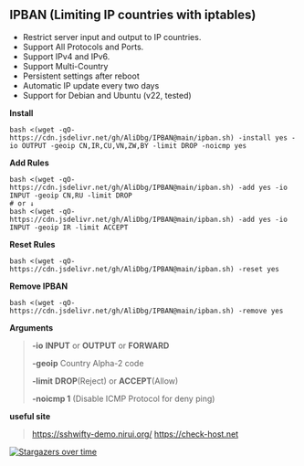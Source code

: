 ## IPBAN (Limiting IP countries with iptables)

- Restrict server input and output to IP countries.
- Support All Protocols and Ports.
- Support IPv4 and IPv6.
- Support Multi-Country
- Persistent settings after reboot
- Automatic IP update every two days
- Support for Debian and Ubuntu (v22, tested)

**Install**
```
bash <(wget -qO- https://cdn.jsdelivr.net/gh/AliDbg/IPBAN@main/ipban.sh) -install yes -io OUTPUT -geoip CN,IR,CU,VN,ZW,BY -limit DROP -noicmp yes
```


**Add Rules**
```
bash <(wget -qO- https://cdn.jsdelivr.net/gh/AliDbg/IPBAN@main/ipban.sh) -add yes -io INPUT -geoip CN,RU -limit DROP
# or ↓
bash <(wget -qO- https://cdn.jsdelivr.net/gh/AliDbg/IPBAN@main/ipban.sh) -add yes -io INPUT -geoip IR -limit ACCEPT
```

**Reset Rules**
```
bash <(wget -qO- https://cdn.jsdelivr.net/gh/AliDbg/IPBAN@main/ipban.sh) -reset yes
```

**Remove IPBAN**
```
bash <(wget -qO- https://cdn.jsdelivr.net/gh/AliDbg/IPBAN@main/ipban.sh) -remove yes
```
**Arguments**
>
> **-io** **INPUT** or **OUTPUT** or **FORWARD**
>
> **-geoip** Country	Alpha-2 code
>
> **-limit**  **DROP**(Reject) or **ACCEPT**(Allow)
>
> **-noicmp 1** (Disable ICMP Protocol for deny ping)


**useful site**
>https://sshwifty-demo.nirui.org/
>https://check-host.net


[![Stargazers over time](https://starchart.cc/AliDbg/IPBAN.svg)](https://starchart.cc/AliDbg/IPBAN)
